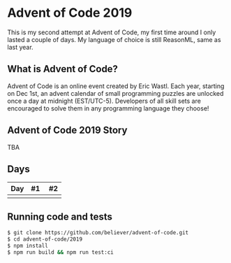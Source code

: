 # Advent of Code 2019

This is my second attempt at Advent of Code, my first time around I only lasted
a couple of days. My language of choice is still ReasonML, same as last year.

## What is Advent of Code?

Advent of Code is an online event created by Eric Wastl. Each year, starting on Dec 1st, an advent calendar of small programming puzzles are unlocked once a day at midnight (EST/UTC-5). Developers of all skill sets are encouraged to solve them in any programming language they choose!

## Advent of Code 2019 Story

TBA

## Days

| Day | #1  |  #2 |
| --- | --- | --- |
|     |     |     |

## Running code and tests

```bash
$ git clone https://github.com/believer/advent-of-code.git
$ cd advent-of-code/2019
$ npm install
$ npm run build && npm run test:ci
```
